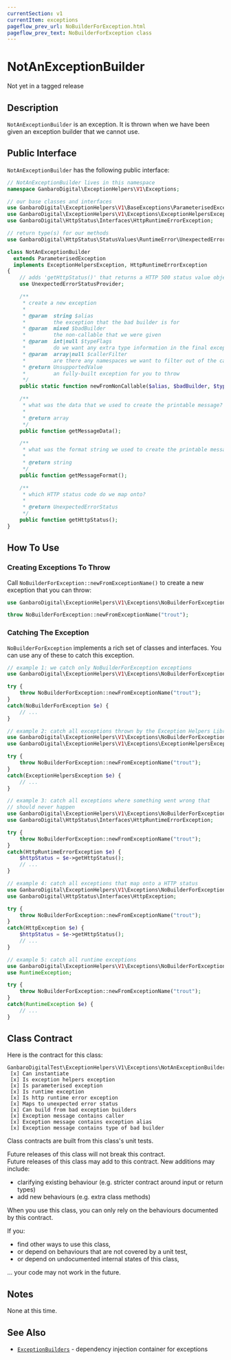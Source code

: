 ```yaml
---
currentSection: v1
currentItem: exceptions
pageflow_prev_url: NoBuilderForException.html
pageflow_prev_text: NoBuilderForException class
---
```


# NotAnExceptionBuilder

<div class="callout warning" markdown="1">
Not yet in a tagged release
</div>

## Description

`NotAnExceptionBuilder` is an exception. It is thrown when we have been given an exception builder that we cannot use.

## Public Interface

`NotAnExceptionBuilder` has the following public interface:

```php
// NotAnExceptionBuilder lives in this namespace
namespace GanbaroDigital\ExceptionHelpers\V1\Exceptions;

// our base classes and interfaces
use GanbaroDigital\ExceptionHelpers\V1\BaseExceptions\ParameterisedException;
use GanbaroDigital\ExceptionHelpers\V1\Exceptions\ExceptionHelpersException;
use GanbaroDigital\HttpStatus\Interfaces\HttpRuntimeErrorException;

// return type(s) for our methods
use GanbaroDigital\HttpStatus\StatusValues\RuntimeError\UnexpectedErrorStatus;

class NotAnExceptionBuilder
  extends ParameterisedException
  implements ExceptionHelpersException, HttpRuntimeErrorException
{
    // adds 'getHttpStatus()' that returns a HTTP 500 status value object
    use UnexpectedErrorStatusProvider;

    /**
     * create a new exception
     *
     * @param  string $alias
     *         the exception that the bad builder is for
     * @param  mixed $badBuilder
     *         the non-callable that we were given
     * @param  int|null $typeFlags
     *         do we want any extra type information in the final exception message?
     * @param  array|null $callerFilter
     *         are there any namespaces we want to filter out of the call stack?
     * @return UnsupportedValue
     *         an fully-built exception for you to throw
     */
    public static function newFromNonCallable($alias, $badBuilder, $typeFlags = null, $callerFilter = null);

    /**
     * what was the data that we used to create the printable message?
     *
     * @return array
     */
    public function getMessageData();

    /**
     * what was the format string we used to create the printable message?
     *
     * @return string
     */
    public function getMessageFormat();

    /**
     * which HTTP status code do we map onto?
     *
     * @return UnexpectedErrorStatus
     */
    public function getHttpStatus();
}
```

## How To Use

### Creating Exceptions To Throw

Call `NoBuilderForException::newFromExceptionName()` to create a new exception that you can throw:

```php
use GanbaroDigital\ExceptionHelpers\V1\Exceptions\NoBuilderForException;

throw NoBuilderForException::newFromExceptionName("trout");
```

### Catching The Exception

`NoBuilderForException` implements a rich set of classes and interfaces. You can use any of these to catch this exception.

```php
// example 1: we catch only NoBuilderForException exceptions
use GanbaroDigital\ExceptionHelpers\V1\Exceptions\NoBuilderForException

try {
    throw NoBuilderForException::newFromExceptionName("trout");
}
catch(NoBuilderForException $e) {
    // ...
}
```

```php
// example 2: catch all exceptions thrown by the Exception Helpers Library
use GanbaroDigital\ExceptionHelpers\V1\Exceptions\NoBuilderForException
use GanbaroDigital\ExceptionHelpers\V1\Exceptions\ExceptionHelpersException;

try {
    throw NoBuilderForException::newFromExceptionName("trout");
}
catch(ExceptionHelpersException $e) {
    // ...
}
```

```php
// example 3: catch all exceptions where something went wrong that
// should never happen
use GanbaroDigital\ExceptionHelpers\V1\Exceptions\NoBuilderForException
use GanbaroDigital\HttpStatus\Interfaces\HttpRuntimeErrorException;

try {
    throw NoBuilderForException::newFromExceptionName("trout");
}
catch(HttpRuntimeErrorException $e) {
    $httpStatus = $e->getHttpStatus();
    // ...
}
```

```php
// example 4: catch all exceptions that map onto a HTTP status
use GanbaroDigital\ExceptionHelpers\V1\Exceptions\NoBuilderForException
use GanbaroDigital\HttpStatus\Interfaces\HttpException;

try {
    throw NoBuilderForException::newFromExceptionName("trout");
}
catch(HttpException $e) {
    $httpStatus = $e->getHttpStatus();
    // ...
}
```

```php
// example 5: catch all runtime exceptions
use GanbaroDigital\ExceptionHelpers\V1\Exceptions\NoBuilderForException
use RuntimeException;

try {
    throw NoBuilderForException::newFromExceptionName("trout");
}
catch(RuntimeException $e) {
    // ...
}
```

## Class Contract

Here is the contract for this class:

    GanbaroDigitalTest\ExceptionHelpers\V1\Exceptions\NotAnExceptionBuilder
     [x] Can instantiate
     [x] Is exception helpers exception
     [x] Is parameterised exception
     [x] Is runtime exception
     [x] Is http runtime error exception
     [x] Maps to unexpected error status
     [x] Can build from bad exception builders
     [x] Exception message contains caller
     [x] Exception message contains exception alias
     [x] Exception message contains type of bad builder

 Class contracts are built from this class's unit tests.

 <div class="callout success">
 Future releases of this class will not break this contract.
 </div>

 <div class="callout info" markdown="1">
 Future releases of this class may add to this contract. New additions may include:

 * clarifying existing behaviour (e.g. stricter contract around input or return types)
 * add new behaviours (e.g. extra class methods)
 </div>

 <div class="callout warning" markdown="1">
 When you use this class, you can only rely on the behaviours documented by this contract.

 If you:

 * find other ways to use this class,
 * or depend on behaviours that are not covered by a unit test,
 * or depend on undocumented internal states of this class,

 ... your code may not work in the future.
 </div>

## Notes

None at this time.

## See Also

* [`ExceptionBuilders`](../ExceptionBuilders/ExceptionBuilders.html) - dependency injection container for exceptions
